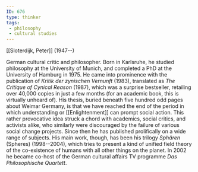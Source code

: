 ```yaml
---
ID: 676
type: thinker
tags: 
 - philosophy
 - cultural studies
---
```


[[Sloterdijk, Peter]]
 (1947--)


German cultural critic and philosopher. Born in Karlsruhe, he studied
philosophy at the University of Munich, and completed a PhD at the
University of Hamburg in 1975. He came into prominence with the
publication of *Kritik der zynischen Vernunft* (1983), translated as
*The Critique of Cynical Reason* (1987), which was a surprise
bestseller, retailing over 40,000 copies in just a few months (for an
academic book, this is virtually unheard of). His thesis, buried beneath
five hundred odd pages about Weimar Germany, is that we have reached the
end of the period in which understanding or
[[Enlightenment]] can prompt
social action. This rather provocative idea struck a chord with
academics, social critics, and activists alike, who similarly were
discouraged by the failure of various social change projects. Since then
he has published prolifically on a wide range of subjects. His main
work, though, has been his trilogy *Sphären* (Spheres) (1998--2004),
which tries to present a kind of unified field theory of the
co-existence of humans with all other things on the planet. In 2002 he
became co-host of the German cultural affairs TV programme *Das Philosophische Quartett*.
